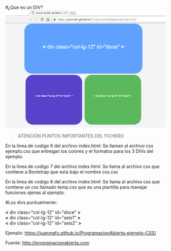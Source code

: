 #¿Que es un DIV?
![alt tag](que-es-un-div.bmp)

>ATENCIÓN  PUNTOS IMPORTANTES DEL FICHERO

En la linea de codigo 6 del archivo index.html:
Se llaman  al archivo css ejemplo.css que entregan los colores y el formatos para los 3 DIVs del ejemplo.

En la linea de codigo 7 del archivo index.html:
Se llama al archivo css que contiene a  Bootstrap que esta bajo el nombre css.css

En la linea de codigo 8 del archivo index.html:
Se llama al archivo css que contiene un css llamado temp.css que es una plantilla para manejar funciones ajenas al ejemplo. 


#Los divs puntualmente:

<div class="container">

<div class="col-lg-12" id="doce">  <b>&lt;</b>  div class="col-lg-12" id="doce"   <b>&gt;</b></div>

<div class="col-lg-6" id="seis-a"> <b>&lt;</b>  div class="col-lg-12" id="seis1"  <b>&gt;</b></div>

<div class="col-lg-6" id="seis-b"> <b>&lt;</b>  div class="col-lg-12" id="seis2"  <b>&gt;</b></div>


</div>




Ejemplo:
https://juanmafx.github.io/ProgramacionAbierta-ejemplo-CSS/

Fuente:
http://programacionabierta.com
